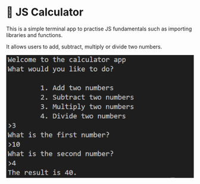# 🧮 JS Calculator

This is a simple terminal app to practise JS fundamentals such as importing libraries and functions.

It allows users to add, subtract, multiply or divide two numbers.

![Screen shot of calculator in the terminal](./calculator.png)
